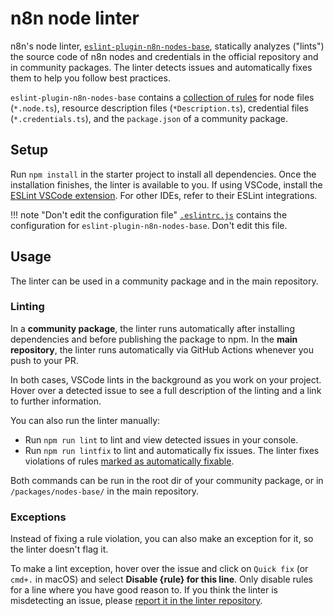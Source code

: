 # n8n node linter

n8n's node linter, [`eslint-plugin-n8n-nodes-base`](https://github.com/ivov/eslint-plugin-n8n-nodes-base), statically analyzes ("lints") the source code of n8n nodes and credentials in the official repository and in community packages. The linter detects issues and automatically fixes them to help you follow best practices.

`eslint-plugin-n8n-nodes-base` contains a [collection of rules](https://github.com/ivov/eslint-plugin-n8n-nodes-base#ruleset) for node files (`*.node.ts`), resource description files (`*Description.ts`), credential files (`*.credentials.ts`), and the `package.json` of a community package.

## Setup

Run `npm install` in the starter project to install all dependencies. Once the installation finishes, the linter is available to you. If using VSCode, install the [ESLint VSCode extension](https://marketplace.visualstudio.com/items?itemName=dbaeumer.vscode-eslint). For other IDEs, refer to their ESLint integrations.

!!! note "Don't edit the configuration file"
    [`.eslintrc.js`](https://github.com/n8n-io/n8n-nodes-starter/blob/master/.eslintrc.js) contains the configuration for `eslint-plugin-n8n-nodes-base`. Don't edit this file.


## Usage

The linter can be used in a community package and in the main repository.

### Linting

In a **community package**, the linter runs automatically after installing dependencies and before publishing the package to npm. In the **main repository**, the linter runs automatically via GitHub Actions whenever you push to your PR.

In both cases, VSCode lints in the background as you work on your project. Hover over a detected issue to see a full description of the linting and a link to further information.

You can also run the linter manually:

* Run `npm run lint` to lint and view detected issues in your console. 
* Run `npm run lintfix` to lint and automatically fix issues. The linter fixes violations of rules [marked as automatically fixable](https://github.com/ivov/eslint-plugin-n8n-nodes-base#ruleset).

Both commands can be run in the root dir of your community package, or in `/packages/nodes-base/` in the main repository.

### Exceptions

Instead of fixing a rule violation, you can also make an exception for it, so the linter doesn't flag it.

To make a lint exception, hover over the issue and click on `Quick fix` (or `cmd+.` in macOS) and select **Disable {rule} for this line**. Only disable rules for a line where you have good reason to. If you think the linter is misdetecting an issue, please [report it in the linter repository](https://github.com/ivov/eslint-plugin-n8n-nodes-base/issues).
